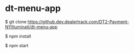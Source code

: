 # dt-menu-app

 $ git clone https://github.dev.dealertrack.com/DT2-Payment-NYIlluminati/dt-menu-app

 $ npm install
 
 $ npm start
